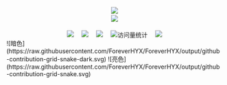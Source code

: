 <div align="center">
<div>
    <a href="https://blog.sunguoqi.com/">
      <img src="https://readme-typing-svg.demolab.com?font=Fira+Code&pause=1000&width=435&lines=console.log(%22Hello%2C%20World%22);万千孤星隐于寒。&center=true&size=27" />
    </a>
  </div>
    <picture>
    <source media="(prefers-color-scheme: dark)" srcset="https://cdn.jsdelivr.net/gh/sun0225SUN/sun0225SUN/assets/images/coding.gif" />
    <source media="(prefers-color-scheme: light)" srcset="https://cdn.jsdelivr.net/gh/sun0225SUN/sun0225SUN/assets/images/developer.svg" height="225px" />
    <img src="https://cdn.jsdelivr.net/gh/sun0225SUN/sun0225SUN/assets/images/coding.gif" />
  </picture>

  <!-- for beauty 留个空行好看点 -->
  <div>&nbsp;</div>
  <div>
    <a href="https://foreverhyx.top/"><img src="https://img.shields.io/badge/Website-博客-8c36db" /></a>&emsp;
    <a href="https://foreverhyx.top"><img src="https://img.shields.io/badge/WeChat-微信-07c160" /></a>&emsp;
    <a href="https://space.bilibili.com/84118657?spm_id_from=333.1007.0.0"><img src="https://img.shields.io/badge/Bilibili-B站-ff69b4" /></a>&emsp;
    <!-- visitor -->
    <img src="https://komarev.com/ghpvc/?username=ForeverHYX&label=Views&color=orange&style=flat" alt="访问量统计" />&emsp;
    <!-- wakatime -->    
    <a href="https://wakatime.com/@ForeverHYX"><img src="https://wakatime.com/badge/user/42d0678c-368b-448b-9a77-5d21c5b55352.svg" /></a>

  </div>
  
  
</div>
![暗色](https://raw.githubusercontent.com/ForeverHYX/ForeverHYX/output/github-contribution-grid-snake-dark.svg)
![亮色](https://raw.githubusercontent.com/ForeverHYX/ForeverHYX/output/github-contribution-grid-snake.svg)


<!--
**ForeverHYX/ForeverHYX** is a ✨ _special_ ✨ repository because its `README.md` (this file) appears on your GitHub profile.

Here are some ideas to get you started:

- 🔭 I’m currently working on ...
- 🌱 I’m currently learning ...
- 👯 I’m looking to collaborate on ...
- 🤔 I’m looking for help with ...
- 💬 Ask me about ...
- 📫 How to reach me: ...
- 😄 Pronouns: ...
- ⚡ Fun fact: ...
-->
